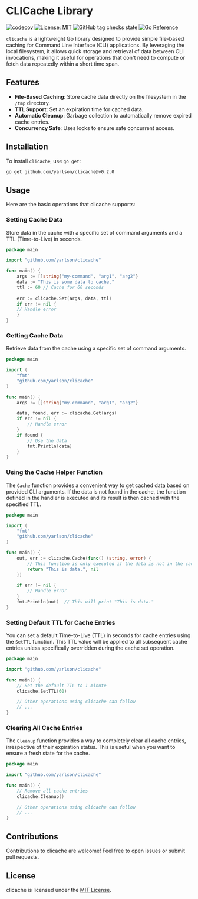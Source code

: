 # CLICache Library

[![codecov](https://codecov.io/gh/yarlson/clicache/graph/badge.svg?token=2U3ILh24ya)](https://codecov.io/gh/yarlson/clicache)
[![License: MIT](https://img.shields.io/badge/License-MIT-yellow.svg)](https://opensource.org/licenses/MIT)
![GitHub tag checks state](https://img.shields.io/github/checks-status/yarlson/clicache/main)
[![Go Reference](https://pkg.go.dev/badge/github.com/yarlson/clicache.svg)](https://pkg.go.dev/github.com/yarlson/clicache)

`clicache` is a lightweight Go library designed to provide simple file-based caching for Command Line Interface (CLI)
applications. By leveraging the local filesystem, it allows quick storage and retrieval of data between CLI invocations,
making it useful for operations that don't need to compute or fetch data repeatedly within a short time span.

## Features

- **File-Based Caching**: Store cache data directly on the filesystem in the `/tmp` directory.
- **TTL Support**: Set an expiration time for cached data.
- **Automatic Cleanup**: Garbage collection to automatically remove expired cache entries.
- **Concurrency Safe**: Uses locks to ensure safe concurrent access.

## Installation

To install `clicache`, use `go get`:

```bash
go get github.com/yarlson/clicache@v0.2.0
```

## Usage

Here are the basic operations that clicache supports:

### Setting Cache Data

Store data in the cache with a specific set of command arguments and a TTL (Time-to-Live) in seconds.

```go
package main

import "github.com/yarlson/clicache"

func main() {
    args := []string{"my-command", "arg1", "arg2"}
    data := "This is some data to cache."
    ttl := 60 // Cache for 60 seconds
    
    err := clicache.Set(args, data, ttl)
    if err != nil {
    // Handle error
    }
}
```

### Getting Cache Data

Retrieve data from the cache using a specific set of command arguments.

```go
package main

import (
    "fmt"
    "github.com/yarlson/clicache"
)

func main() {
	args := []string{"my-command", "arg1", "arg2"}

	data, found, err := clicache.Get(args)
	if err != nil {
		// Handle error
	}
	if found {
		// Use the data
		fmt.Println(data)
	}
}

```

### Using the Cache Helper Function

The `Cache` function provides a convenient way to get cached data based on provided CLI arguments. If the data is not found in the cache, the function defined in the handler is executed and its result is then cached with the specified TTL.

```go
package main

import (
	"fmt"
	"github.com/yarlson/clicache"
)

func main() {
	out, err := clicache.Cache(func() (string, error) {
		// This function is only executed if the data is not in the cache.
		return "This is data.", nil
	})

	if err != nil {
		// Handle error
	}
	fmt.Println(out)  // This will print "This is data."
}
```

### Setting Default TTL for Cache Entries

You can set a default Time-to-Live (TTL) in seconds for cache entries using the `SetTTL` function. This TTL value will be applied to all subsequent cache entries unless specifically overridden during the cache set operation.

```go
package main

import "github.com/yarlson/clicache"

func main() {
    // Set the default TTL to 1 minute
    clicache.SetTTL(60)

    // Other operations using clicache can follow
    // ...
}

```

### Clearing All Cache Entries

The `Cleanup` function provides a way to completely clear all cache entries, irrespective of their expiration status. This is useful when you want to ensure a fresh state for the cache.

```go
package main

import "github.com/yarlson/clicache"

func main() {
    // Remove all cache entries
    clicache.Cleanup()

    // Other operations using clicache can follow
    // ...
}

```

## Contributions

Contributions to clicache are welcome! Feel free to open issues or submit pull requests.

## License

clicache is licensed under the [MIT License](LICENSE).
